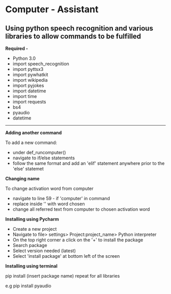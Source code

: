 # Computer - Assistant 
Using python speech recognition and various libraries to allow commands to be fulfilled
----------------------------------------------------------------------
**Required -**
- Python 3.0 
- import speech_recognition
- import pyttsx3
- import pywhatkit
- import wikipedia
- import pyjokes
- import datetime
- import time
- import requests
- bs4
- pyaudio
- datetime
----------------------------------------------------------------------

**Adding another command**

To add a new command: 
- under def_runcomputer()
- navigate to if/else statements
- follow the same format and add an 'elif' statement anywhere prior to the 'else' statemet

**Changing name**

To change activation word from computer
- navigate to line 59 - if 'computer' in command
- replace inside '' with word chosen
- change all referred text from computer to chosen activation word 


**Installing using Pycharm**

- Create a new project
- Navigate to file> settings> Project:project_name> Python interpreter
- On the top right corner a click on the '+' to install the package
- Search package
- Select version needed (latest)
- Select 'install package' at bottom left of the screen


**Installing using terminal** 

pip install (insert package name)
repeat for all libraries

e.g pip install pyaudio
